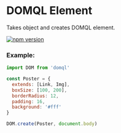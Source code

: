 # DOMQL Element
Takes object and creates DOMQL element.

[![npm version](https://badge.fury.io/js/%40domql%2Felement.svg)](https://badge.fury.io/js/%40domql%2Felement)

### Example:
```javascript
import DOM from 'domql'

const Poster = {
  extends: [Link, Img],
  boxSize: [100, 200],
  borderRadius: 12,
  padding: 16,
  background: '#fff'
}

DOM.create(Poster, document.body)
```